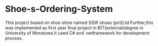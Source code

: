 # Shoe-s-Ordering-System
This project based on shoe store named SSW shoes (pvt)Ltd.Further,this was implemented as first year final project in BIT(external)degree in University of Moratuwa.It used C# and .netframework for development process.
